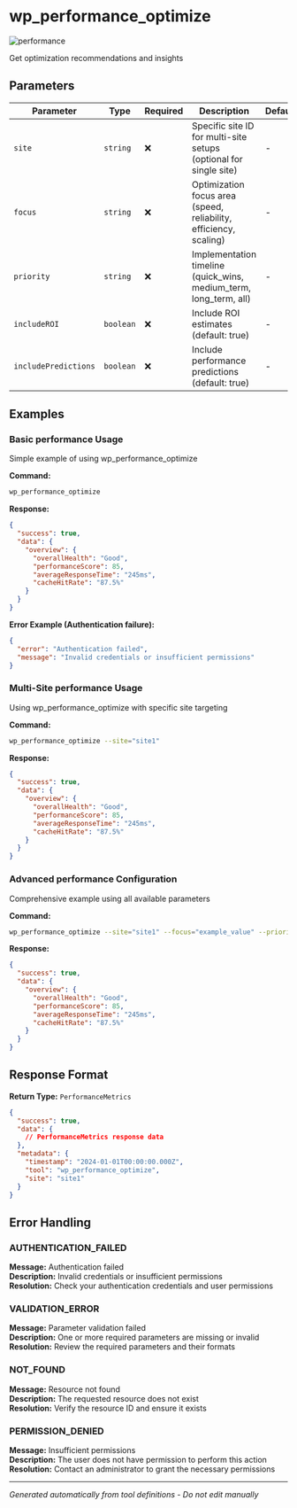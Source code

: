 # wp_performance_optimize

![performance](https://img.shields.io/badge/category-performance-brightgreen)

Get optimization recommendations and insights

## Parameters

| Parameter | Type | Required | Description | Default | Examples |
|-----------|------|----------|-------------|---------|----------|
| `site` | `string` | ❌ | Specific site ID for multi-site setups (optional for single site) | - | `site1`, `production` |
| `focus` | `string` | ❌ | Optimization focus area (speed, reliability, efficiency, scaling) | - | `example` |
| `priority` | `string` | ❌ | Implementation timeline (quick_wins, medium_term, long_term, all) | - | `example` |
| `includeROI` | `boolean` | ❌ | Include ROI estimates (default: true) | - | `example` |
| `includePredictions` | `boolean` | ❌ | Include performance predictions (default: true) | - | `example` |

## Examples

### Basic performance Usage

Simple example of using wp_performance_optimize

**Command:**
```bash
wp_performance_optimize 
```

**Response:**
```json
{
  "success": true,
  "data": {
    "overview": {
      "overallHealth": "Good",
      "performanceScore": 85,
      "averageResponseTime": "245ms",
      "cacheHitRate": "87.5%"
    }
  }
}
```

**Error Example (Authentication failure):**
```json
{
  "error": "Authentication failed",
  "message": "Invalid credentials or insufficient permissions"
}
```


### Multi-Site performance Usage

Using wp_performance_optimize with specific site targeting

**Command:**
```bash
wp_performance_optimize --site="site1"
```

**Response:**
```json
{
  "success": true,
  "data": {
    "overview": {
      "overallHealth": "Good",
      "performanceScore": 85,
      "averageResponseTime": "245ms",
      "cacheHitRate": "87.5%"
    }
  }
}
```




### Advanced performance Configuration

Comprehensive example using all available parameters

**Command:**
```bash
wp_performance_optimize --site="site1" --focus="example_value" --priority="example_value" --includeROI="example_value" --includePredictions="example_value"
```

**Response:**
```json
{
  "success": true,
  "data": {
    "overview": {
      "overallHealth": "Good",
      "performanceScore": 85,
      "averageResponseTime": "245ms",
      "cacheHitRate": "87.5%"
    }
  }
}
```








## Response Format

**Return Type:** `PerformanceMetrics`

```json
{
  "success": true,
  "data": {
    // PerformanceMetrics response data
  },
  "metadata": {
    "timestamp": "2024-01-01T00:00:00.000Z",
    "tool": "wp_performance_optimize",
    "site": "site1"
  }
}
```

## Error Handling

### AUTHENTICATION_FAILED

**Message:** Authentication failed  
**Description:** Invalid credentials or insufficient permissions  
**Resolution:** Check your authentication credentials and user permissions


### VALIDATION_ERROR

**Message:** Parameter validation failed  
**Description:** One or more required parameters are missing or invalid  
**Resolution:** Review the required parameters and their formats


### NOT_FOUND

**Message:** Resource not found  
**Description:** The requested resource does not exist  
**Resolution:** Verify the resource ID and ensure it exists


### PERMISSION_DENIED

**Message:** Insufficient permissions  
**Description:** The user does not have permission to perform this action  
**Resolution:** Contact an administrator to grant the necessary permissions




---

*Generated automatically from tool definitions - Do not edit manually*
